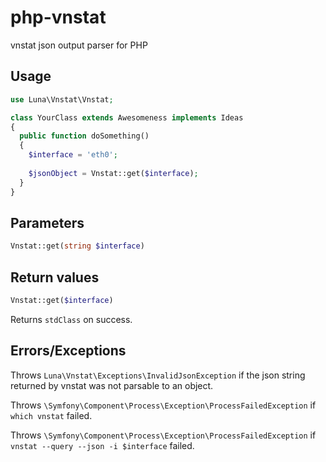 # php-vnstat
vnstat json output parser for PHP

## Usage

```php
use Luna\Vnstat\Vnstat;

class YourClass extends Awesomeness implements Ideas
{
  public function doSomething()
  {
    $interface = 'eth0';
    
    $jsonObject = Vnstat::get($interface);
  }
}
```

## Parameters

```php
Vnstat::get(string $interface)
```

## Return values

```php
Vnstat::get($interface)
```

Returns `stdClass` on success.

## Errors/Exceptions

Throws `Luna\Vnstat\Exceptions\InvalidJsonException` if the json string returned by vnstat was not parsable to an object.

Throws `\Symfony\Component\Process\Exception\ProcessFailedException` if `which vnstat` failed.

Throws `\Symfony\Component\Process\Exception\ProcessFailedException` if `vnstat --query --json -i $interface` failed.
